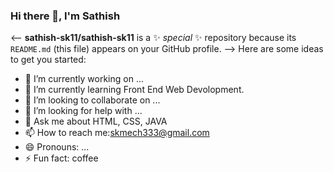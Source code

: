 ### Hi there 👋, I'm Sathish

<--
**sathish-sk11/sathish-sk11** is a ✨ _special_ ✨ repository because its `README.md` (this file) appears on your GitHub profile.
-->
Here are some ideas to get you started:

- 🔭 I’m currently working on ...
- 🌱 I’m currently learning Front End Web Devolopment.
- 👯 I’m looking to collaborate on ...
- 🤔 I’m looking for help with ...
- 💬 Ask me about HTML, CSS, JAVA
- 📫 How to reach me:skmech333@gmail.com 
- 😄 Pronouns: ...
- ⚡ Fun fact: coffee
